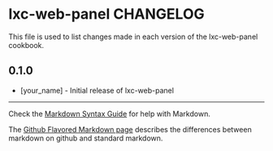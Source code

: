 lxc-web-panel CHANGELOG
=======================

This file is used to list changes made in each version of the lxc-web-panel cookbook.

0.1.0
-----
- [your_name] - Initial release of lxc-web-panel

- - -
Check the [Markdown Syntax Guide](http://daringfireball.net/projects/markdown/syntax) for help with Markdown.

The [Github Flavored Markdown page](http://github.github.com/github-flavored-markdown/) describes the differences between markdown on github and standard markdown.
